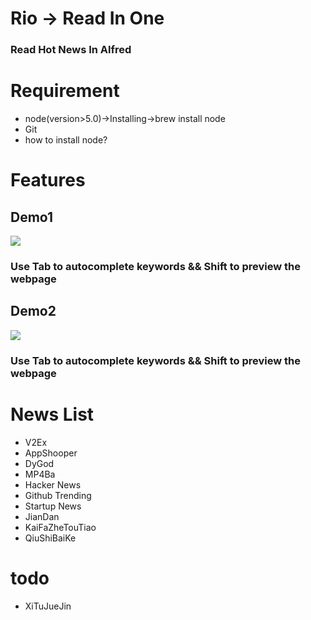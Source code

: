# Rio -> Read In One
### Read Hot News In Alfred
# Requirement
- node(version>5.0)->Installing->brew install node
- Git
- how to install node?

# Features

## Demo1

![](https://github.com/epirus/i/blob/master/rio-demo1.gif)

### Use Tab to autocomplete keywords && Shift to preview the webpage
## Demo2

![](https://github.com/epirus/i/blob/master/rio-demo1.gif)

### Use Tab to autocomplete keywords && Shift to preview the webpage
# News List

- V2Ex
- AppShooper
- DyGod
- MP4Ba
- Hacker News
- Github Trending
- Startup News
- JianDan
- KaiFaZheTouTiao
- QiuShiBaiKe

# todo

- XiTuJueJin
